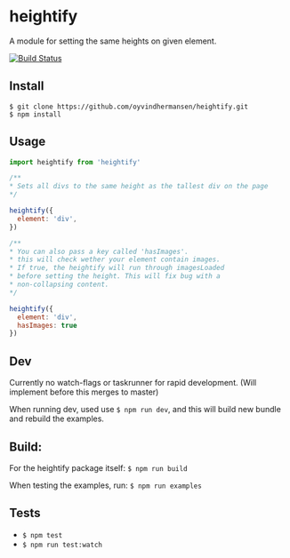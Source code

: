 # heightify

A module for setting the same heights on given element.

[![Build Status](https://travis-ci.org/oyvindhermansen/heightify.svg?branch=develop)](https://travis-ci.org/oyvindhermansen/heightify)

## Install
```
$ git clone https://github.com/oyvindhermansen/heightify.git
$ npm install
```

## Usage
```javascript
import heightify from 'heightify'

/**
* Sets all divs to the same height as the tallest div on the page
*/

heightify({
  element: 'div',
})

/**
* You can also pass a key called 'hasImages'.
* this will check wether your element contain images.
* If true, the heightify will run through imagesLoaded
* before setting the height. This will fix bug with a
* non-collapsing content.
*/

heightify({
  element: 'div',
  hasImages: true
})

```

## Dev
Currently no watch-flags or taskrunner for rapid development.
(Will implement before this merges to master)

When running dev, used use `$ npm run dev`,
and this will build new bundle and rebuild the
examples.

## Build:
For the heightify package itself:
`$ npm run build`

When testing the examples, run:
`$ npm run examples`

## Tests
* `$ npm test`
* `$ npm run test:watch`
